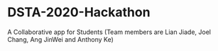 # DSTA-2020-Hackathon
A Collaborative app for Students (Team members are Lian Jiade, Joel Chang, Ang JinWei and Anthony Ke)
